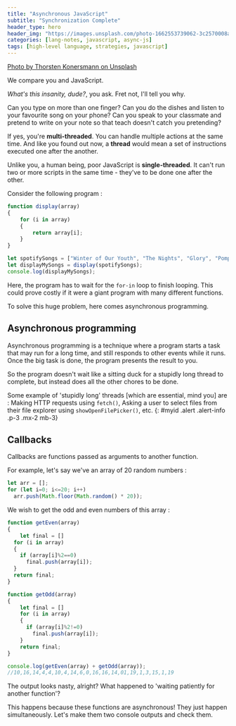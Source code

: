 ```yaml
---
title: "Asynchronous JavaScript"
subtitle: "Synchronization Complete"
header_type: hero
header_img: "https://images.unsplash.com/photo-1662553739062-3c2570008adc?q=80&w=2128&auto=format&fit=crop&ixlib=rb-4.0.3&ixid=M3wxMjA3fDB8MHxwaG90by1wYWdlfHx8fGVufDB8fHx8fA%3D%3D"
categories: [lang-notes, javascript, async-js]
tags: [high-level language, strategies, javascript]
---
```


[Photo by Thorsten Konersmann on Unsplash](https://unsplash.com/@docs_eng)

We compare you and JavaScript.

*What's this insanity, dude?*, you ask. Fret not, I'll tell you why.

Can you type on more than one finger? Can you do the dishes and listen to your favourite song on your phone? Can you speak to your classmate and pretend to write on your note so that teach doesn't catch you pretending?

If yes, you're **multi-threaded**. You can handle multiple actions at the same time. And like you found out now, a **thread** would mean a set of instructions executed one after the another.

Unlike you, a human being, poor JavaScript is **single-threaded**. It can't run two or more scripts in the same time - they've to be done one after the other.

Consider the following program :

```js
function display(array)
{
    for (i in array)
    {
        return array[i];
    }
}

let spotifySongs = ["Winter of Our Youth", "The Nights", "Glory", "Pompeii", "Shame"];
let displayMySongs = display(spotifySongs);
console.log(displayMySongs);
```

Here, the program has to wait for the `for-in` loop to finish looping. This could prove costly if it were a giant program with many different functions.

To solve this huge problem, here comes asynchronous programming.

## Asynchronous programming

Asynchronous programming is a technique where a program starts a task that may run for a long time, and still responds to other events while it runs. Once the big task is done, the program presents the result to you.

So the program doesn't wait like a sitting duck for a stupidly long thread to complete, but instead does all the other chores to be done.

Some example of 'stupidly long' threads [which are essential, mind you] are : Making HTTP requests using `fetch()`, Asking a user to select files from their file explorer using `showOpenFilePicker()`, etc.
{: #myid .alert .alert-info .p-3 .mx-2 mb-3}

## Callbacks

Callbacks are functions passed as arguments to another function.

For example, let's say we've an array of 20 random numbers :

```js
let arr = [];
for (let i=0; i<=20; i++)
  arr.push(Math.floor(Math.random() * 20));
```

We wish to get the odd and even numbers of this array :

```js
function getEven(array)
{
    let final = []
  for (i in array)
  {
    if (array[i]%2==0)
      final.push(array[i]);
  }
  return final;
}

function getOdd(array)
{
    let final = []
    for (i in array)
    {
      if (array[i]%2!=0)
        final.push(array[i]);
    }
    return final;
}

console.log(getEven(array) + getOdd(array));
//10,16,14,4,4,10,4,14,6,0,16,16,14,01,19,1,3,15,1,19
```

The output looks nasty, alright? What happened to 'waiting patiently for another function'?

This happens because these functions are asynchronous! They just happen simultaneously. Let's make them two console outputs and check them.
